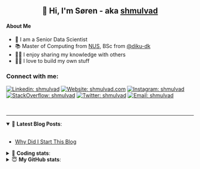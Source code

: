 <h2 align="center">
	👋 Hi, I'm Søren - aka <a href="https://shmulvad.com">shmulvad</a>
</h2>

#### About Me
- 🤖 I am a Senior Data Scientist
- 📚 Master of Computing from [NUS], BSc from [@diku-dk]
- 👨‍🏫 I enjoy sharing my knowledge with others
- 👨‍💻 I love to build my own stuff

### Connect with me:

[![Linkedin: shmulvad](https://img.shields.io/badge/shmulvad-blue?style=flat&logo=Linkedin&logoColor=white)][linkedin]
[![Website: shmulvad.com](https://img.shields.io/badge/shmulvad.com-47CCCC?&style=flat&logo=Google-Chrome&logoColor=white)][website]
[![Instagram: shmulvad](https://img.shields.io/badge/-@shmulvad-purple?style=flat&logo=Instagram&logoColor=white)][instagram]
[![StackOverflow: shmulvad](https://img.shields.io/badge/shmulvad-FE7A16?style=flat&logo=stack-overflow&logoColor=white)][stackOverflow]
[![Twitter: shmulvad](https://img.shields.io/badge/@shmulvad-1ca0f1?style=flat&logo=twitter&logoColor=white)][twitter]
[![Email: shmulvad](https://img.shields.io/badge/shmulvad-D14836?style=flat&logo=gmail&logoColor=white)][mail]

<br />

---

<details open>
 <summary>📕 <b>Latest Blog Posts</b>: </summary>

<br>

<!-- BLOG-POST-LIST:START -->
- [Why Did I Start This Blog](https://shmulvad.com/blog/why-did-start-this-blog)
<!-- BLOG-POST-LIST:END -->

</details>

<!-- --- -->

<details>
 <summary>🤖 <b>Coding stats</b>: </summary>

<br>

NOTE: Doesn't track coding at work or work done in environments such as Jupyter Notebooks.

<!--START_SECTION:waka-->
![Code Time](http://img.shields.io/badge/Code%20Time-2%2C948%20hrs%2038%20mins-blue)

**I'm an Early 🐤** 

```text
🌞 Morning                1809 commits        ███████░░░░░░░░░░░░░░░░░░   27.56 % 
🌆 Daytime                2750 commits        ██████████░░░░░░░░░░░░░░░   41.90 % 
🌃 Evening                1417 commits        █████░░░░░░░░░░░░░░░░░░░░   21.59 % 
🌙 Night                  587 commits         ██░░░░░░░░░░░░░░░░░░░░░░░   08.94 % 
```


📊 **This Week I Spent My Time On** 

```text
💬 Programming Languages: 
Python                   4 hrs 7 mins        ██████████░░░░░░░░░░░░░░░   41.52 % 
Other                    2 hrs 13 mins       ██████░░░░░░░░░░░░░░░░░░░   22.42 % 
TypeScript               1 hr 52 mins        █████░░░░░░░░░░░░░░░░░░░░   18.87 % 
HTML                     20 mins             █░░░░░░░░░░░░░░░░░░░░░░░░   03.53 % 
YAML                     20 mins             █░░░░░░░░░░░░░░░░░░░░░░░░   03.49 % 

🔥 Editors: 
VS Code                  7 hrs 43 mins       ███████████████████░░░░░░   77.98 % 
Zsh                      2 hrs 9 mins        █████░░░░░░░░░░░░░░░░░░░░   21.77 % 
Sublime Text             1 min               ░░░░░░░░░░░░░░░░░░░░░░░░░   00.25 % 

🐱‍💻 Projects: 
km24-core                5 hrs 51 mins       ███████████████░░░░░░░░░░   59.12 % 
company-scrapers         2 hrs 36 mins       ███████░░░░░░░░░░░░░░░░░░   26.23 % 
datapakke-interface      1 hr 25 mins        ████░░░░░░░░░░░░░░░░░░░░░   14.40 % 
zshrc-config             1 min               ░░░░░░░░░░░░░░░░░░░░░░░░░   00.25 % 
```


 Last Updated on 29/11/2024 18:51:15 UTC
<!--END_SECTION:waka-->

</details>

<!-- --- -->

<details>
 <summary>😇 <b>My GitHub stats</b>: </summary>

<br>

<img align="left" alt="shmulvad's Github Stats" src="https://github-readme-stats.vercel.app/api?username=shmulvad&show_icons=true&hide_border=true" />

</details>



[website]: https://shmulvad.com
[twitter]: https://twitter.com/shmulvad
[linkedin]: https://linkedin.com/in/shmulvad
[instagram]: https://instagram.com/shmulvad
[stackOverflow]: https://stackoverflow.com/users/9248793/shmulvad
[mail]: mailto:shmulvad@gmail.com
[@diku-dk]: https://github.com/diku-dk
[github]: https://github.com/shmulvad
[NUS]: https://www.nus.edu.sg
